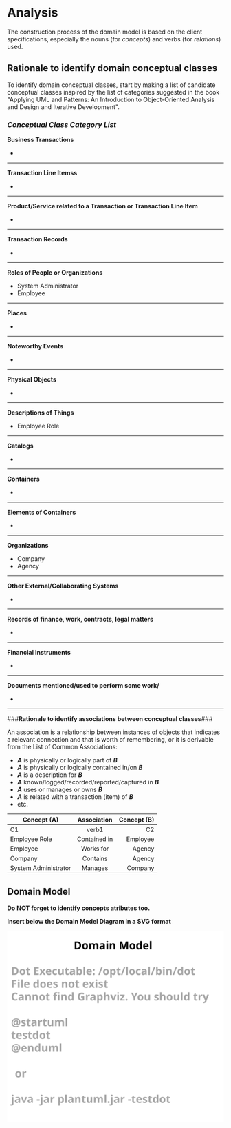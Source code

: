 # Analysis

The construction process of the domain model is based on the client specifications, especially the nouns (for _concepts_) and verbs (for _relations_) used. 

## Rationale to identify domain conceptual classes ##
To identify domain conceptual classes, start by making a list of candidate conceptual classes inspired by the list of categories suggested in the book "Applying UML and Patterns: An Introduction to Object-Oriented Analysis and Design and Iterative Development". 


### _Conceptual Class Category List_ ###

**Business Transactions**

*

---

**Transaction Line Itemss**

*

---

**Product/Service related to a Transaction or Transaction Line Item**

*  

---


**Transaction Records**

*  

---  


**Roles of People or Organizations**

* System Administrator
* Employee


---


**Places**

*  

---

**Noteworthy Events**

* 

---


**Physical Objects**

*

---


**Descriptions of Things**

* Employee Role 


---


**Catalogs**

*  

---


**Containers**

*  

---


**Elements of Containers**

*  

---


**Organizations**

* Company
* Agency 

---

**Other External/Collaborating Systems**

*  


---


**Records of finance, work, contracts, legal matters**

* 

---


**Financial Instruments**

*  

---


**Documents mentioned/used to perform some work/**

* 
---



###**Rationale to identify associations between conceptual classes**###

An association is a relationship between instances of objects that indicates a relevant connection and that is worth of remembering, or it is derivable from the List of Common Associations: 

+ **_A_** is physically or logically part of **_B_**
+ **_A_** is physically or logically contained in/on **_B_**
+ **_A_** is a description for **_B_**
+ **_A_** known/logged/recorded/reported/captured in **_B_**
+ **_A_** uses or manages or owns **_B_**
+ **_A_** is related with a transaction (item) of **_B_**
+ etc.



| Concept (A) 		       | Association   	  | Concept (B) |
|----------------------|:----------------:|------------:|
| C1  	                |    verb1    	    |          C2 |
| Employee Role        | Contained in   	 |    Employee |
| Employee             |  Works for    	  |      Agency |
| Company              |     Contains     |      Agency |
| System Administrator |     Manages      |     Company |




## Domain Model

**Do NOT forget to identify concepts atributes too.**

**Insert below the Domain Model Diagram in a SVG format**

![Domain Model](svg/project-domain-model.svg)



